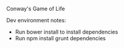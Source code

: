 Conway's Game of Life


Dev environment notes:
- Run bower install to install dependencies
- Run npm install grunt dependencies

